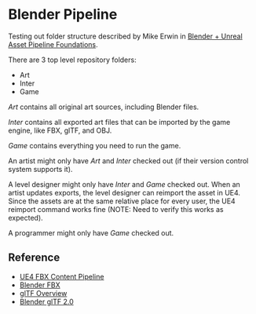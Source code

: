 # Blender Pipeline

Testing out folder structure described by Mike Erwin in
[Blender + Unreal Asset Pipeline Foundations](https://conference.blender.org/2019/presentations/563/).

There are 3 top level repository folders:

- Art
- Inter
- Game

*Art* contains all original art sources, including Blender files.

*Inter* contains all exported art files that can be imported by the game engine, like FBX, glTF, and OBJ.

*Game* contains everything you need to run the game.

An artist might only have *Art* and *Inter* checked out (if their version control system supports it).

A level designer might only have *Inter* and *Game* checked out. When an artist updates exports, the level designer
can reimport the asset in UE4. Since the assets are at the same relative place for every user, the UE4 reimport command works fine (NOTE: Need to verify this works as expected).

A programmer might only have *Game* checked out.

## Reference

- [UE4 FBX Content Pipeline](https://docs.unrealengine.com/en-US/Engine/Content/FBX/index.html)
- [Blender FBX](https://docs.blender.org/manual/en/latest/addons/io_scene_fbx.html)
- [glTF Overview](https://www.khronos.org/gltf/)
- [Blender glTF 2.0](https://docs.blender.org/manual/en/latest/addons/io_scene_gltf2.html)
